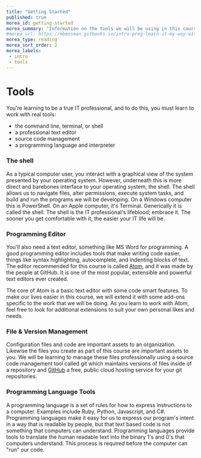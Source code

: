 ```yaml
---
title: "Getting Started"
published: true
morea_id: getting-started
morea_summary: "Information on the tools we will be using in this course."
#morea_url: https://mbmosman.gitbooks.io/intro-prog-learn-it-my-way-with-ruby/content/gettingstarted.html
morea_type: reading
morea_sort_order: 2
morea_labels:
 - intro
 - tools
---
```


# Tools
You're learning to be a true IT professional, and to do this, you must learn to work with real tools:

- the command line, terminal, or shell
- a professional text editor
- source code management
- a programming language and interpreter

### The shell
As a typical computer user, you interact with a graphical view of the system presented by your operating system.  However, underneath this is more direct and barebones interface to your operating system, the shell.  The shell allows us to navigate files, alter permissions, execute system tasks, and build and run the programs we will be developing. On a Windows computer this is PowerShell. On an Apple computer, it's Terminal. Generically it is called the shell. The shell is the IT professional's lifeblood; embrace it. The sooner you get comfortable with it, the easier your IT life will be.

### Programming Editor
You'll also need a text editor, something like MS Word for programming.  A good programming editor includes tools that make writing code easier, things like syntax highlighting, autocomplete, and indenting blocks of text.  The editor recommended for this course is called [Atom](https://atom.io/), and it was made by the people at GitHub. It is one of the most popular, extensible and powerful text editors ever created.

The core of Atom is a basic text editor with some code smart features.  To make our lives easier in this course, we will extend it with some add-ons specific to the work that we will be doing.  As you learn to work with Atom, feel free to look for additional extensions to suit your own personal likes and needs.

### File & Version Management
Configuration files and code are important assets to an organization. Likewise the files you create as part of this course are important assets to you. We will be learning to manage these files professionally using a source code management tool called git which maintains versions of files inside of a repository and [GitHub](https://github.com/) a free, public cloud hosting service for your git repositories.

### Programming Language Tools
A programming language is a set of rules for how to express instructions to a computer. Examples include Ruby, Python, Javascript, and C#. Programming languages make it easy for us to express our program's intent in a way that is readable by people, but that text based code is not something that computers can understand.  Programming languages provide tools to translate the human readable text into the binary 1's and 0's that computers understand. This process is required before the computer can "run" our code.
